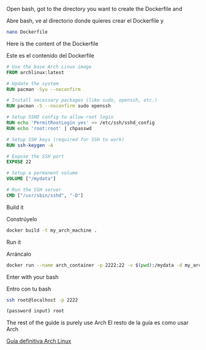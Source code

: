 Open bash, got to the directory you want to create the Dockerfile and

Abre bash, ve al directorio donde quieres crear el Dockerfile y

```bash
nano Dockerfile
```

Here is the content of the Dockerfile

Este es el contenido del Dockerfile

```Dockerfile
# Use the base Arch Linux image
FROM archlinux:latest

# Update the system
RUN pacman -Syu --noconfirm

# Install necessary packages (like sudo, openssh, etc.)
RUN pacman -S --noconfirm sudo openssh

# Setup SSHD config to allow root login
RUN echo 'PermitRootLogin yes' >> /etc/ssh/sshd_config
RUN echo 'root:root' | chpasswd

# Setup SSH keys (required for SSH to work)
RUN ssh-keygen -A

# Expose the SSH port
EXPOSE 22

# Setup a permanent volume
VOLUME ["/mydata"]

# Run the SSH server
CMD ["/usr/sbin/sshd", "-D"]
```

Build it

Constrúyelo

```bash
docker build -t my_arch_machine .
```

Run it

Arráncalo

```bash
docker run --name arch_container -p 2222:22 -v $(pwd):/mydata -d my_arch_machine
```

Enter with your bash

Entro con tu bash

```bash
ssh root@localhost -p 2222
```

```bash
(password input) root
```

The rest of the guide is purely use Arch
El resto de la guía es como usar Arch

[Guía definitiva Arch Linux](https://github.com/miguelgargallo/Guia-Definitiva-Arch-Linux)
